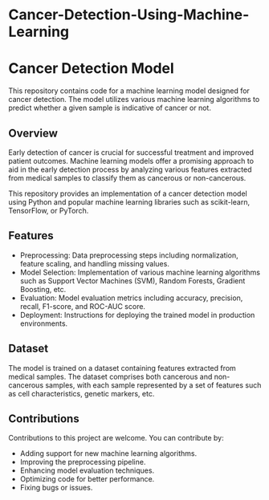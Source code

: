 # Cancer-Detection-Using-Machine-Learning

# Cancer Detection Model

This repository contains code for a machine learning model designed for cancer detection. The model utilizes various machine learning algorithms to predict whether a given sample is indicative of cancer or not.

## Overview

Early detection of cancer is crucial for successful treatment and improved patient outcomes. Machine learning models offer a promising approach to aid in the early detection process by analyzing various features extracted from medical samples to classify them as cancerous or non-cancerous.

This repository provides an implementation of a cancer detection model using Python and popular machine learning libraries such as scikit-learn, TensorFlow, or PyTorch.

## Features

- Preprocessing: Data preprocessing steps including normalization, feature scaling, and handling missing values.
- Model Selection: Implementation of various machine learning algorithms such as Support Vector Machines (SVM), Random Forests, Gradient Boosting, etc.
- Evaluation: Model evaluation metrics including accuracy, precision, recall, F1-score, and ROC-AUC score.
- Deployment: Instructions for deploying the trained model in production environments.

## Dataset

The model is trained on a dataset containing features extracted from medical samples. The dataset comprises both cancerous and non-cancerous samples, with each sample represented by a set of features such as cell characteristics, genetic markers, etc.

## Contributions

Contributions to this project are welcome. You can contribute by:

- Adding support for new machine learning algorithms.
- Improving the preprocessing pipeline.
- Enhancing model evaluation techniques.
- Optimizing code for better performance.
- Fixing bugs or issues.
